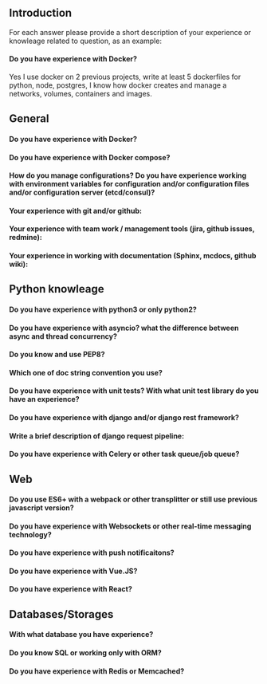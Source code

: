## Introduction 

For each answer please provide a short description of your experience or knowleage related to question, as an example:

#### Do you have experience with Docker?

Yes I use docker on 2 previous projects, write at least 5 dockerfiles for python, node, postgres, I know how docker creates and manage a networks, volumes, containers and images.

## General

#### Do you have experience with Docker?

#### Do you have experience with Docker compose?

#### How do you manage configurations? Do you have experience working with environment variables for configuration and/or configuration files and/or configuration server (etcd/consul)?

#### Your experience with git and/or github:

#### Your experience with team work / management tools (jira, github issues, redmine):

#### Your experience in working with documentation (Sphinx, mcdocs, github wiki):

## Python knowleage

#### Do you have experience with python3 or only python2?

#### Do you have experience with asyncio? what the difference between async and thread concurrency?

#### Do you know and use PEP8?

#### Which one of doc string convention you use?

#### Do you have experience with unit tests? With what unit test library do you have an experience?

#### Do you have experience with django and/or django rest framework?

#### Write a brief description of django request pipeline:

#### Do you have experience with Celery or other task queue/job queue?

## Web

#### Do you use ES6+ with a webpack or other transplitter or still use previous javascript version?

#### Do you have experience with Websockets or other real-time messaging technology?

#### Do you have experience with push notificaitons?

#### Do you have experience with Vue.JS?

#### Do you have experience with React?

## Databases/Storages

#### With what database you have experience?

#### Do you know SQL or working only with ORM?

#### Do you have experience with Redis or Memcached?

